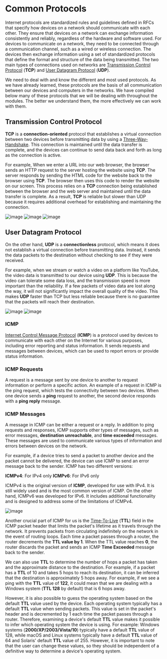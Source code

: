 # Common Protocols

Internet protocols are standardized rules and guidelines defined in RFCs that specify how devices on a network should communicate with each other. They ensure that devices on a network can exchange information consistently and reliably, regardless of the hardware and software used. For devices to communicate on a network, they need to be connected through a communication channel, such as a wired or wireless connection. The devices then exchange information using a set of standardized protocols that define the format and structure of the data being transmitted. The two main types of connections used on networks are [Transmission Control Protocol](https://en.wikipedia.org/wiki/Transmission_Control_Protocol) (**TCP**) and [User Datagram Protocol](https://en.wikipedia.org/wiki/User_Datagram_Protocol) (**UDP**).

We need to deal with and know the different and most used protocols. As we have already learned, these protocols are the basis of all communication between our devices and computers in the networks. We have compiled below many of these protocols that we will be dealing with throughout the modules. The better we understand them, the more effectively we can work with them.

## Transmission Control Protocol

**TCP** is a **connection-oriented** protocol that establishes a virtual connection between two devices before transmitting data by using a [Three-Way-Handshake](https://en.wikipedia.org/wiki/Transmission_Control_Protocol#Connection_establishment). This connection is maintained until the data transfer is complete, and the devices can continue to send data back and forth as long as the connection is active.

For example, When we enter a URL into our web browser, the browser sends an HTTP request to the server hosting the website using **TCP**. The server responds by sending the HTML code for the website back to the browser using **TCP**. The browser then uses this code to render the website on our screen. This process relies on a **TCP** connection being established between the browser and the web server and maintained until the data transfer is complete. As a result, **TCP** is reliable but slower than UDP because it requires additional overhead for establishing and maintaining the connection.

![image](https://github.com/user-attachments/assets/c385dea1-9fa9-4088-a413-8d5c2a8a8c23)
![image](https://github.com/user-attachments/assets/d446b470-fad1-4527-9a6d-02f75f15f550)
![image](https://github.com/user-attachments/assets/aa929886-3883-4efb-93d3-94a9cd72d4e3)

## User Datagram Protocol

On the other hand, **UDP** is a **connectionless** protocol, which means it does not establish a virtual connection before transmitting data. Instead, it sends the data packets to the destination without checking to see if they were received.

For example, when we stream or watch a video on a platform like YouTube, the video data is transmitted to our device using **UDP**. This is because the video can tolerate some data loss, and the transmission speed is more important than the reliability. If a few packets of video data are lost along the way, it will not significantly impact the overall quality of the video. This makes **UDP** faster than TCP but less reliable because there is no guarantee that the packets will reach their destination.

![image](https://github.com/user-attachments/assets/95e90b22-b861-4681-9c37-050e9ed538c1)
![image](https://github.com/user-attachments/assets/ebb968a6-4f4a-4b74-a1fe-5940b2bb38fb)

### ICMP

[Internet Control Message Protocol](https://en.wikipedia.org/wiki/Internet_Control_Message_Protocol) (**ICMP**) is a protocol used by devices to communicate with each other on the Internet for various purposes, including error reporting and status information. It sends requests and messages between devices, which can be used to report errors or provide status information.

### ICMP Requests

A request is a message sent by one device to another to request information or perform a specific action. An example of a request in ICMP is the ping request, which tests the connectivity between two devices. When one device sends a **ping** request to another, the second device responds with a **ping reply** message.

### ICMP Messages

A message in ICMP can be either a request or a reply. In addition to ping requests and responses, ICMP supports other types of messages, such as error messages, **destination unreachable**, and **time exceeded** messages. These messages are used to communicate various types of information and errors between devices on the network.

For example, if a device tries to send a packet to another device and the packet cannot be delivered, the device can use ICMP to send an error message back to the sender. ICMP has two different versions:

**ICMPv4**: For IPv4 only
**ICMPv6**: For IPv6 only

ICMPv4 is the original version of **ICMP**, developed for use with IPv4. It is still widely used and is the most common version of ICMP. On the other hand, ICMPv6 was developed for IPv6. It includes additional functionality and is designed to address some of the limitations of ICMPv4.

![image](https://github.com/user-attachments/assets/5713ad92-7184-4a70-b90b-c9a1402d3880)

Another crucial part of ICMP for us is the [Time-To-Live](https://en.wikipedia.org/wiki/Time_to_live) (**TTL**) field in the ICMP packet header that limits the packet's lifetime as it travels through the network. It prevents packets from circulating indefinitely on the network in the event of routing loops. Each time a packet passes through a router, the router decrements the **TTL value by 1**. When the TTL value reaches **0**, the router discards the packet and sends an ICMP **Time Exceeded** message back to the sender.

We can also use **TTL** to determine the number of hops a packet has taken and the approximate distance to the destination. For example, if a packet has a **TTL** of 10 and takes 5 hops to reach its destination, it can be inferred that the destination is approximately 5 hops away. For example, if we see a ping with the **TTL** value of **122**, it could mean that we are dealing with a Windows system (**TTL 128** by default) that is 6 hops away.

However, it is also possible to guess the operating system based on the default **TTL** value used by the device. Each operating system typically has a default **TTL** value when sending packets. This value is set in the packet's header and is decremented by 1 each time the packet passes through a router. Therefore, examining a device's default **TTL** value makes it possible to infer which operating system the device is using. For example: Windows systems (**2000/XP/2003/Vista/10**) typically have a default **TTL** value of 128, while macOS and Linux systems typically have a default **TTL** value of 64 and Solaris' default **TTL** value of 255. However, it is important to note that the user can change these values, so they should be independent of a definitive way to determine a device's operating system.
